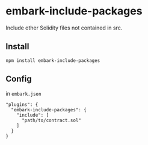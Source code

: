 # embark-include-packages

Include other Solidity files not contained in src.

## Install

```
npm install embark-include-packages
```

## Config

in `embark.json`

```
"plugins": {
  "embark-include-packages": {
    "include": [
      "path/to/contract.sol"
    ]
  }
}
```